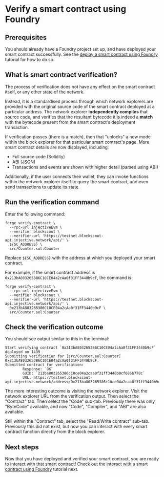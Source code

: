 # Verify a smart contract using Foundry

## Prerequisites

You should already have a Foundry project set up, and have deployed your smart contract successfully.
See the [deploy a smart contract using Foundry](./deploy-foundry.md) tutorial for how to do so.

## What is smart contract verification?

The process of verification does not have any effect on the smart contract itself, or any other state of the network.

Instead, it is a standardised process through which network explorers are provided with the original source code of the smart contract deployed at a particular address. The network explorer **independently compiles** that source code, and verifies that the resultant bytecode it is indeed a **match** with the bytecode present from the smart contract's deployment transaction.

If verification passes (there is a match), then that "unlocks" a new mode within the block explorer for that particular smart contract's page.
More smart contract details are now displayed, including:
* Full source code (Solidity)
* ABI (JSON)
* Transactions and events are shown with higher detail (parsed using ABI)

Additionally, if the user connects their wallet, they can invoke functions within the network explorer itself to query the smart contract, and even send transactions to update its state.

<!-- TODO consider moving this section to FAQs -->

## Run the verification command

Enter the following command:

```shell
forge verify-contract \
  --rpc-url injectiveEvm \
  --verifier blockscout \
  --verifier-url 'https://testnet.blockscout-api.injective.network/api/' \
  ${SC_ADDRESS} \
  src/Counter.sol:Counter
```

Replace `${SC_ADDRESS}` with the address at which you deployed your smart contract.

For example, if the smart contract address is `0x213bA803265386C10CE04a2cAa0f31FF3440b9cF`, the command is:

```shell
forge verify-contract \
  --rpc-url injectiveEvm \
  --verifier blockscout \
  --verifier-url 'https://testnet.blockscout-api.injective.network/api/' \
  0x213bA803265386C10CE04a2cAa0f31FF3440b9cF \
  src/Counter.sol:Counter
```

## Check the verification outcome

You should see output similar to this in the terminal:

```text
Start verifying contract `0x213bA803265386C10CE04a2cAa0f31FF3440b9cF` deployed on 1439
Submitting verification for [src/Counter.sol:Counter] 0x213bA803265386C10CE04a2cAa0f31FF3440b9cF.
Submitted contract for verification:
        Response: `OK`
        GUID: `213ba803265386c10ce04a2caa0f31ff3440b9cf686b778c`
        URL: https://testnet.blockscout-api.injective.network/address/0x213ba803265386c10ce04a2caa0f31ff3440b9cf
```

The more interesting outcome is visiting the network explorer.
Visit the network explorer URL from the verification output.
Then select the "Contract" tab.
Then select the "Code" sub-tab.
Previously there was only "ByteCode" available, and now "Code", "Compiler", and "ABI" are also available.

Still within the "Contract" tab,
select the "Read/Write contract" sub-tab.
Previously this did not exist,
but now you can interact with every smart contract function directly from the block explorer.

## Next steps

Now that you have deployed and verified your smart contract, you are ready to interact with that smart contract!
Check out the [interact with a smart contract using Foundry](./interact-foundry.md) tutorial next.
